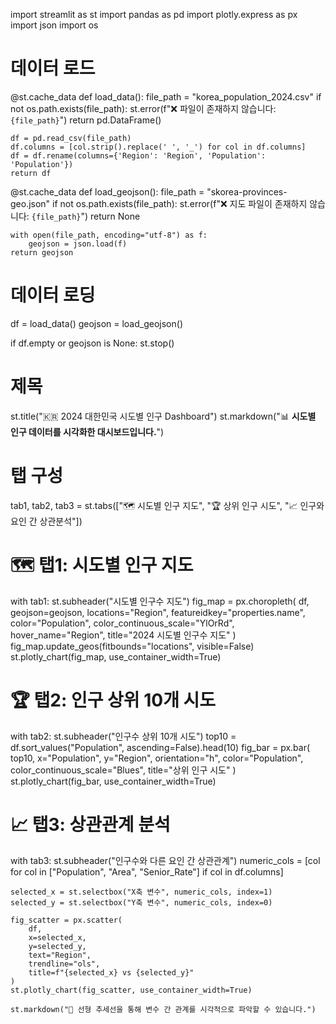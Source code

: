 import streamlit as st
import pandas as pd
import plotly.express as px
import json
import os

# 데이터 로드
@st.cache_data
def load_data():
    file_path = "korea_population_2024.csv"
    if not os.path.exists(file_path):
        st.error(f"❌ 파일이 존재하지 않습니다: `{file_path}`")
        return pd.DataFrame()

    df = pd.read_csv(file_path)
    df.columns = [col.strip().replace(' ', '_') for col in df.columns]
    df = df.rename(columns={'Region': 'Region', 'Population': 'Population'})
    return df

@st.cache_data
def load_geojson():
    file_path = "skorea-provinces-geo.json"
    if not os.path.exists(file_path):
        st.error(f"❌ 지도 파일이 존재하지 않습니다: `{file_path}`")
        return None

    with open(file_path, encoding="utf-8") as f:
        geojson = json.load(f)
    return geojson

# 데이터 로딩
df = load_data()
geojson = load_geojson()

if df.empty or geojson is None:
    st.stop()

# 제목
st.title("🇰🇷 2024 대한민국 시도별 인구 Dashboard")
st.markdown("📊 **시도별 인구 데이터를 시각화한 대시보드입니다.**")

# 탭 구성
tab1, tab2, tab3 = st.tabs(["🗺️ 시도별 인구 지도", "🏆 상위 인구 시도", "📈 인구와 요인 간 상관분석"])

# 🗺️ 탭1: 시도별 인구 지도
with tab1:
    st.subheader("시도별 인구수 지도")
    fig_map = px.choropleth(
        df,
        geojson=geojson,
        locations="Region",
        featureidkey="properties.name",
        color="Population",
        color_continuous_scale="YlOrRd",
        hover_name="Region",
        title="2024 시도별 인구수 지도"
    )
    fig_map.update_geos(fitbounds="locations", visible=False)
    st.plotly_chart(fig_map, use_container_width=True)

# 🏆 탭2: 인구 상위 10개 시도
with tab2:
    st.subheader("인구수 상위 10개 시도")
    top10 = df.sort_values("Population", ascending=False).head(10)
    fig_bar = px.bar(
        top10,
        x="Population",
        y="Region",
        orientation="h",
        color="Population",
        color_continuous_scale="Blues",
        title="상위 인구 시도"
    )
    st.plotly_chart(fig_bar, use_container_width=True)

# 📈 탭3: 상관관계 분석
with tab3:
    st.subheader("인구수와 다른 요인 간 상관관계")
    numeric_cols = [col for col in ["Population", "Area", "Senior_Rate"] if col in df.columns]

    selected_x = st.selectbox("X축 변수", numeric_cols, index=1)
    selected_y = st.selectbox("Y축 변수", numeric_cols, index=0)

    fig_scatter = px.scatter(
        df,
        x=selected_x,
        y=selected_y,
        text="Region",
        trendline="ols",
        title=f"{selected_x} vs {selected_y}"
    )
    st.plotly_chart(fig_scatter, use_container_width=True)

    st.markdown("📌 선형 추세선을 통해 변수 간 관계를 시각적으로 파악할 수 있습니다.")
